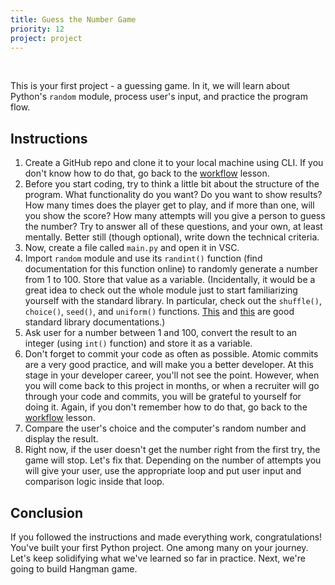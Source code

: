 ```yaml
---
title: Guess the Number Game
priority: 12
project: project
---
```


<br>

This is your first project - a guessing game. In it, we will learn about Python's `random` module, process user's input, and practice the program flow.

## Instructions

1. Create a GitHub repo and clone it to your local machine using CLI. If you don't know how to do that, go back to the [workflow](https://vennbury.com/lessons/python/basics/prerequisites/workflow-exercise) lesson.
2. Before you start coding, try to think a little bit about the structure of the program. What functionality do you want? Do you want to show results? How many times does the player get to play, and if more than one, will you show the score? How many attempts will you give a person to guess the number? Try to answer all of these questions, and your own, at least mentally. Better still (though optional), write down the technical criteria.
3. Now, create a file called `main.py` and open it in VSC.
4. Import `random` module and use its `randint()` function (find documentation for this function online) to randomly generate a number from 1 to 100. Store that value as a variable.
   (Incidentally, it would be a great idea to check out the whole module just to start familiarizing yourself with the standard library. In particular, check out the `shuffle()`, `choice()`, `seed()`, and `uniform()` functions. [This](https://pymotw.com/3/) and [this](https://docs.python.org/3/library/) are good standard library documentations.)
5. Ask user for a number between 1 and 100, convert the result to an integer (using `int()` function) and store it as a variable.
6. Don't forget to commit your code as often as possible. Atomic commits are a very good practice, and will make you a better developer. At this stage in your developer career, you'll not see the point. However, when you will come back to this project in months, or when a recruiter will go through your code and commits, you will be grateful to yourself for doing it. Again, if you don't remember how to do that, go back to the [workflow](https://vennbury.com/lessons/python/basics/prerequisites/workflow-exercise) lesson.
7. Compare the user's choice and the computer's random number and display the result.
8. Right now, if the user doesn't get the number right from the first try, the game will stop. Let's fix that. Depending on the number of attempts you will give your user, use the appropriate loop and put user input and comparison logic inside that loop.

## Conclusion

If you followed the instructions and made everything work, congratulations! You've built your first Python project. One among many on your journey. Let's keep solidifying what we've learned so far in practice. Next, we're going to build Hangman game.
